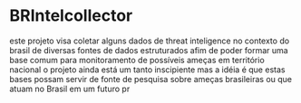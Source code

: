 # BRIntelcollector

este projeto visa coletar alguns dados de threat inteligence no contexto do brasil de diversas fontes de dados estruturados afim de poder formar uma base comum para monitoramento de possíveis ameças em território nacional o projeto ainda está um tanto inscipiente mas a idéia é que estas bases possam servir de fonte de pesquisa sobre ameças brasileiras ou que atuam no Brasil em um futuro pr
